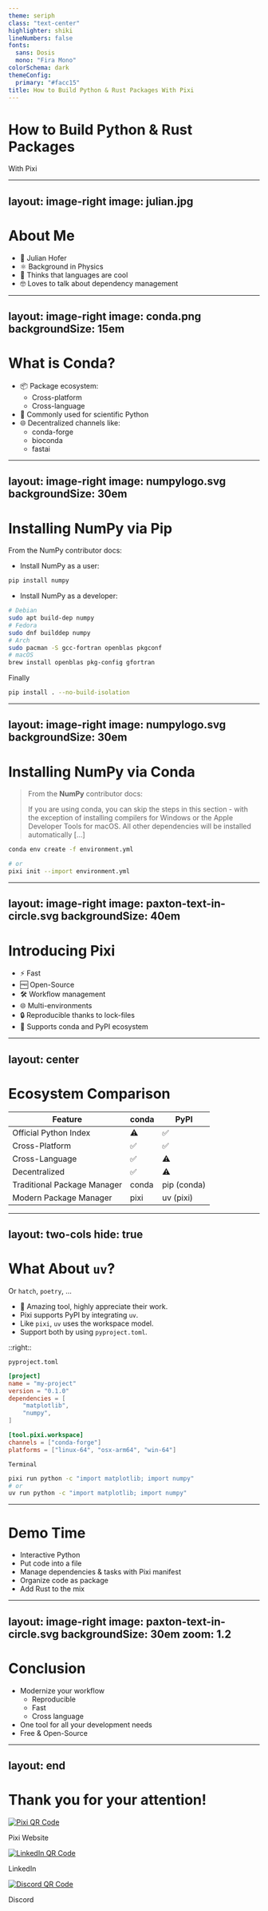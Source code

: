 ```yaml
---
theme: seriph
class: "text-center"
highlighter: shiki
lineNumbers: false
fonts:
  sans: Dosis
  mono: "Fira Mono"
colorSchema: dark
themeConfig:
  primary: "#facc15"
title: How to Build Python & Rust Packages With Pixi
---
```


<h1 style="color: var(--slidev-theme-primary)">How to Build Python & Rust Packages</h1>
With Pixi


---
layout: image-right
image: julian.jpg
---

# About Me

- 👤 Julian Hofer
- ⚛️ Background in Physics
- 💬 Thinks that languages are cool
- 🤓 Loves to talk about dependency management

---
layout: image-right
image: conda.png
backgroundSize: 15em
---

# What is Conda?

- 📦 Package ecosystem:
  - Cross-platform
  - Cross-language
- 🔬 Commonly used for scientific Python
- 🌐 Decentralized channels like:
  - conda-forge
  - bioconda
  - fastai

---
layout: image-right
image: numpylogo.svg
backgroundSize: 30em
---

# Installing NumPy via Pip

From the NumPy contributor docs:


- Install NumPy as a user:

```bash
pip install numpy
```

<v-click>

- Install NumPy as a developer:

```bash
# Debian
sudo apt build-dep numpy
# Fedora
sudo dnf builddep numpy
# Arch
sudo pacman -S gcc-fortran openblas pkgconf
# macOS
brew install openblas pkg-config gfortran
```
Finally
```bash
pip install . --no-build-isolation
```
</v-click>

---
layout: image-right
image: numpylogo.svg
backgroundSize: 30em
---

# Installing NumPy via Conda

> From the **NumPy** contributor docs:
>
> If you are using conda, you can skip the steps in this section - with the exception of installing compilers for Windows or the Apple Developer Tools for macOS. All other dependencies will be installed automatically [...] 


```bash
conda env create -f environment.yml

# or
pixi init --import environment.yml
```

---
layout: image-right
image: paxton-text-in-circle.svg
backgroundSize: 40em
---

# Introducing Pixi

- ⚡ Fast
- 🆓 Open-Source
- 🛠️ Workflow management
- 🌐 Multi-environments
- 🔒 Reproducible thanks to lock-files
- 🐍 Supports conda and PyPI ecosystem

---
layout: center
---

# Ecosystem Comparison

<div class="w-lg">

| Feature                    | conda | PyPI        |
|----------------------------|-------|-------------|
| Official Python Index      | ⚠️    | ✅          |
| Cross-Platform             | ✅    | ✅          |
| Cross-Language             | ✅    | ⚠️          |
| Decentralized              | ✅    | ⚠️          |
| Traditional Package Manager| conda | pip (conda) |
| Modern Package Manager     | pixi  | uv (pixi)   |


</div>

---
layout: two-cols
hide: true
---

# What About `uv`?
Or `hatch`, `poetry`, ...

- 💛 Amazing tool, highly appreciate their work.
- Pixi supports PyPI by integrating `uv`.
- Like `pixi`, `uv` uses the workspace model.
- Support both by using `pyproject.toml`.

::right::

`pyproject.toml`
```toml {*}{lines: true}
[project]
name = "my-project"
version = "0.1.0"
dependencies = [
    "matplotlib",
    "numpy",
]

[tool.pixi.workspace]
channels = ["conda-forge"]
platforms = ["linux-64", "osx-arm64", "win-64"]
```

`Terminal`
```bash
pixi run python -c "import matplotlib; import numpy"
# or
uv run python -c "import matplotlib; import numpy"
```
---

# Demo Time

- Interactive Python
- Put code into a file
- Manage dependencies & tasks with Pixi manifest
- Organize code as package
- Add Rust to the mix




---
layout: image-right
image: paxton-text-in-circle.svg
backgroundSize: 30em
zoom: 1.2
---

# Conclusion

- Modernize your workflow
  - Reproducible
  - Fast
  - Cross language
- One tool for all your development needs
- Free & Open-Source

---
layout: end
---

# Thank you for your attention!


<div class="text-center mt-15">
  <div class="flex justify-center mt-4">
    <div class="mx-16">
      <a href="https://pixi.sh/latest/" target="_blank">
        <img src="/pixi-qr-code.png" alt="Pixi QR Code" class="w-32 h-32">
      </a>
      <p class="mt-2"> Pixi Website</p>
    </div>
    <div class="mx-16">
      <a href="https://www.linkedin.com/company/prefix-dev/posts/?feedView=all" target="_blank">
        <img src="/linkedin-qr-code.png" alt="LinkedIn QR Code" class="w-32 h-32">
      </a>
      <p class="mt-2"><mdi-linkedin /> LinkedIn</p>
    </div>
    <div class="mx-16">
      <a href="https://discord.gg/mJfRpHJ9" target="_blank">
        <img src="/discord-qr-code.png" alt="Discord QR Code" class="w-32 h-32">
      </a>
      <p class="mt-2"><mdi-discord /> Discord</p>
    </div>
  </div>
</div>
